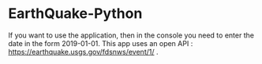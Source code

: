 # EarthQuake-Python
If you want to use the application, 
then in the console you need to enter the date in the form 2019-01-01. 
This app uses an open API : https://earthquake.usgs.gov/fdsnws/event/1/ .
